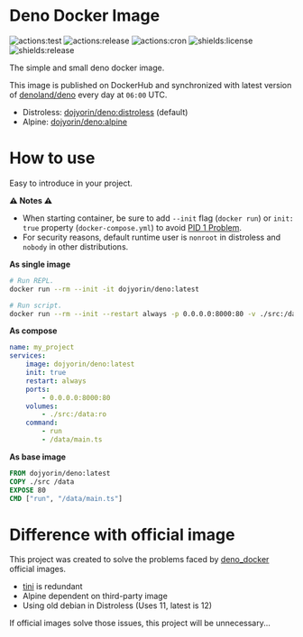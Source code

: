 # **Deno Docker Image**
![actions:test](https://github.com/dojyorin/deno_docker_image/actions/workflows/test.yaml/badge.svg)
![actions:release](https://github.com/dojyorin/deno_docker_image/actions/workflows/release.yaml/badge.svg)
![actions:cron](https://github.com/dojyorin/deno_docker_image/actions/workflows/cron.yaml/badge.svg)
![shields:license](https://img.shields.io/github/license/dojyorin/deno_docker_image)
![shields:release](https://img.shields.io/github/release/dojyorin/deno_docker_image)

The simple and small deno docker image.

This image is published on DockerHub and synchronized with latest version of [denoland/deno](https://github.com/denoland/deno) every day at `06:00` UTC.

- Distroless: [dojyorin/deno:distroless](https://hub.docker.com/r/dojyorin/deno/tags?name=distroless) (default)
- Alpine: [dojyorin/deno:alpine](https://hub.docker.com/r/dojyorin/deno/tags?name=alpine)

# How to use
Easy to introduce in your project.

**⚠ Notes ⚠**
- When starting container, be sure to add `--init` flag (`docker run`) or `init: true` property (`docker-compose.yml`) to avoid [PID 1 Problem](https://www.docker.com/blog/keep-nodejs-rockin-in-docker#:~:text=PID%201%20Problem).
- For security reasons, default runtime user is `nonroot` in distroless and `nobody` in other distributions.

**As single image**
```sh
# Run REPL.
docker run --rm --init -it dojyorin/deno:latest

# Run script.
docker run --rm --init --restart always -p 0.0.0.0:8000:80 -v ./src:/data:ro dojyorin/deno:latest run /data/main.ts
```

**As compose**
```yaml
name: my_project
services:
    image: dojyorin/deno:latest
    init: true
    restart: always
    ports:
        - 0.0.0.0:8000:80
    volumes:
        - ./src:/data:ro
    command:
        - run
        - /data/main.ts
```

**As base image**
```dockerfile
FROM dojyorin/deno:latest
COPY ./src /data
EXPOSE 80
CMD ["run", "/data/main.ts"]
```

# Difference with official image

This project was created to solve the problems faced by [deno_docker](https://github.com/denoland/deno_docker) official images.

- [tini](https://github.com/krallin/tini) is redundant
- Alpine dependent on third-party image
- Using old debian in Distroless (Uses 11, latest is 12)

If official images solve those issues, this project will be unnecessary...